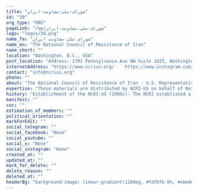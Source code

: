 ```yaml
---
title: "شورای-ملی-مقاومت-ایران"
id: "30"
org_type: "ORG"
pageLink: "/op/شورای-ملی-مقاومت-ایران"
logo: "logos/30.png"
name_fa: "شورای ملی مقاومت ایران"
name_en: "The National Council of Resistance of Iran"
name_short: ""
location: "Washington, D.C., USA"
post_location: "Address: 1701 Pennsylvania Ave NW Suite 1025, Washington, DC 20006"
internetAddress: "https://www.ncrius.org/    https://www.instagram.com/ncrius/"
contact: "info@ncrius.org"
phone: ""
about: "The National Council of Resistance of Iran - U.S. Representative Office (NCRI-US) is the Washington, D.C.-based representative office of the National Council of Resistance of Iran (NCRI). The NCRI is a broad coalition of Iranian opposition groups and individuals united in their goal of establishing a secular, democratic, and non-nuclear republic in Iran."
expertise: "These materials are distributed by NCRI-US on behalf of National Council of Resistance of Iran. Add'l info is on file with the Department of Justice."
history: "Establishment of the NCRI-US (1980s): The NCRI established a representative office in the USA in the 1980s to engage with American policymakers and the public, advocating for a democratic, secular, and non-nuclear Iran."
manifest: ""
coc: ""
estimation_of_members: ""
political_orientation: ""
markForEdit: ""
social_telegram: ""
social_facebook: "None"
social_youtube: ""
social_x: "None"
social_instagram: "None"
created_at: ""
updated_at: ""
mark_for_delete: ""
delete_reason: ""
deleted_at: ""
headerBg: "background-image: linear-gradient(120deg, #fdfbfb 0%, #ebedee 100%);"
---
```

